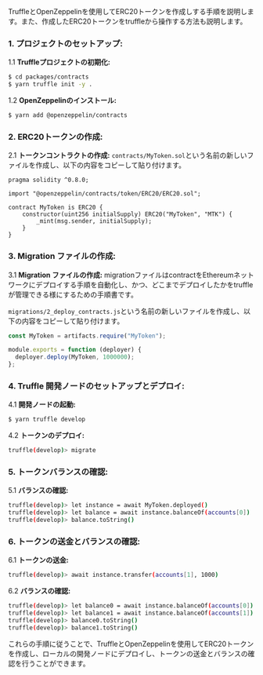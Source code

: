 TruffleとOpenZeppelinを使用してERC20トークンを作成しする手順を説明します。また、作成したERC20トークンをtruffleから操作する方法も説明します。

### 1. **プロジェクトのセットアップ:**

1.1 **Truffleプロジェクトの初期化:**
```bash
$ cd packages/contracts
$ yarn truffle init -y .
```

1.2 **OpenZeppelinのインストール:**
```bash
$ yarn add @openzeppelin/contracts
```

### 2. **ERC20トークンの作成:**

2.1 **トークンコントラクトの作成:**
`contracts/MyToken.sol`という名前の新しいファイルを作成し、以下の内容をコピーして貼り付けます。
```solidity
pragma solidity ^0.8.0;

import "@openzeppelin/contracts/token/ERC20/ERC20.sol";

contract MyToken is ERC20 {
    constructor(uint256 initialSupply) ERC20("MyToken", "MTK") {
        _mint(msg.sender, initialSupply);
    }
}
```

### 3. **Migration ファイルの作成:**

3.1 **Migration ファイルの作成:**
migrationファイルはcontractをEthereumネットワークにデプロイする手順を自動化し、かつ、どこまでデプロイしたかをtruffleが管理できる様にするための手順書です。

`migrations/2_deploy_contracts.js`という名前の新しいファイルを作成し、以下の内容をコピーして貼り付けます。

```javascript
const MyToken = artifacts.require("MyToken");

module.exports = function (deployer) {
  deployer.deploy(MyToken, 1000000);
};
```

### 4. **Truffle 開発ノードのセットアップとデプロイ:**

4.1 **開発ノードの起動:**
```bash
$ yarn truffle develop
```

4.2 **トークンのデプロイ:**
```bash
truffle(develop)> migrate
```

### 5. **トークンバランスの確認:**

5.1 **バランスの確認:**
```bash
truffle(develop)> let instance = await MyToken.deployed()
truffle(develop)> let balance = await instance.balanceOf(accounts[0])
truffle(develop)> balance.toString()
```

### 6. **トークンの送金とバランスの確認:**

6.1 **トークンの送金:**
```bash
truffle(develop)> await instance.transfer(accounts[1], 1000)
```

6.2 **バランスの確認:**
```bash
truffle(develop)> let balance0 = await instance.balanceOf(accounts[0])
truffle(develop)> let balance1 = await instance.balanceOf(accounts[1])
truffle(develop)> balance0.toString()
truffle(develop)> balance1.toString()
```

これらの手順に従うことで、TruffleとOpenZeppelinを使用してERC20トークンを作成し、ローカルの開発ノードにデプロイし、トークンの送金とバランスの確認を行うことができます。